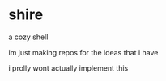# shire
a cozy shell 

im just making repos for the ideas that i have

i prolly wont actually implement this
